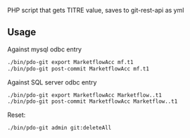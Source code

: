 PHP script that gets TITRE value, saves to git-rest-api as yml

## Usage
Against mysql odbc entry
```bash
./bin/pdo-git export MarketflowAcc mf.t1
./bin/pdo-git post-commit MarketflowAcc mf.t1
```

Against SQL server odbc entry
```bash
./bin/pdo-git export MarketflowAcc Marketflow..t1
./bin/pdo-git post-commit MarketflowAcc Marketflow..t1
```

Reset:
```bash
./bin/pdo-git admin git:deleteAll
```
